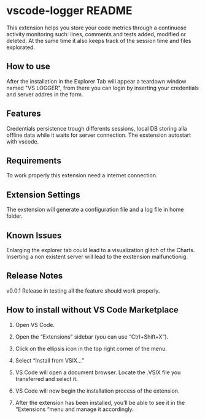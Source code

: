 # vscode-logger README

This extension helps you store your code metrics through a continuose activity monitoring such: lines, comments and tests added, modified or deleted. At the same time it also keeps track of the session time and files explorated.

## How to use

After the installation in the Explorer Tab will appear a teardown window named "VS LOGGER", from there you can login by inserting your credentials and server addres in the form.

## Features

Credentials persistence trough differents sessions, local DB storing alla offline data while it waits for server connection. The exstension autostart with vscode.


## Requirements

To work properly this extension need a internet connection.


## Extension Settings

The exstension will generate a configuration file and a log file in home folder.


## Known Issues

Enlarging the explorer tab could lead to a visualization glitch of the Charts.
Inserting a non existent server will lead to the exstension malfunctionig.


## Release Notes

v0.0.1
Release in testing all the feature should work properly.


## How to install without VS Code Marketplace

1) Open VS Code.

2) Open the “Extensions” sidebar (you can use “Ctrl+Shift+X”).

3) Click on the ellipsis icon in the top right corner of the menu.

4) Select “Install from VSIX…”

5) VS Code will open a document browser. Locate the .VSIX file you transferred and select it.

6) VS Code will now begin the installation process of the extension.

7) After the extension has been installed, you’ll be able to see it in the “Extensions “menu and manage it accordingly.


